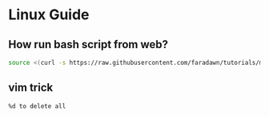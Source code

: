 # Linux Guide

## How run bash script from web?
```sh
source <(curl -s https://raw.githubusercontent.com/faradawn/tutorials/main/linux/bash_scripts/make.sh)


```

## vim trick
```
%d to delete all
```
